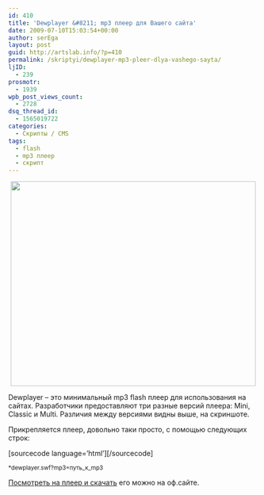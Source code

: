 ```yaml
---
id: 410
title: 'Dewplayer &#8211; mp3 плеер для Вашего сайта'
date: 2009-07-10T15:03:54+00:00
author: serEga
layout: post
guid: http://artslab.info/?p=410
permalink: /skriptyi/dewplayer-mp3-pleer-dlya-vashego-sayta/
ljID:
  - 239
prosmotr:
  - 1939
wpb_post_views_count:
  - 2728
dsq_thread_id:
  - 1565019722
categories:
  - Скрипты / CMS
tags:
  - flash
  - mp3 плеер
  - скрипт
---
```

<center>
  <a href="http://artslab.info/wp-content/uploads/dew_player_mp3_flash.jpg"><img src="http://artslab.info/wp-content/uploads/dew_player_mp3_flash.jpg" alt="" title="dew_player_mp3_flash" width="494" height="413" class="alignnone size-full wp-image-850" /></a>
</center>

<p style="text-align: left;">
  Dewplayer &#8211; это минимальный mp3 flash плеер для использования на сайтах. Разработчики предоставляют три разные версий плеера: Mini, Classic и Multi. Различия между версиями видны выше, на скриншоте.
</p>

<p style="text-align: left;">
  Прикрепляется плеер, довольно таки просто, с помощью следующих строк:
</p>

\[sourcecode language=&#8217;html&#8217;\]\[/sourcecode\]

<small>*dewplayer.swf?mp3=путь_к_mp3</small>

<p style="text-align: left;">
  <a href="http://www.alsacreations.fr/dewplayer-en" target="_blank">Посмотреть на плеер и скачать</a> его можно на оф.сайте.
</p>